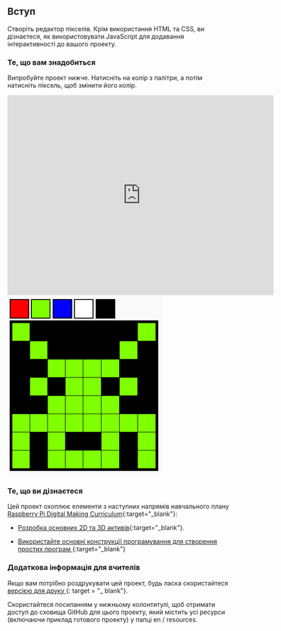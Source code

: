 ## Вступ

Створіть редактор пікселів. Крім використання HTML та CSS, ви дізнаєтеся, як використовувати JavaScript для додавання інтерактивності до вашого проекту.

### Те, що вам знадобиться

Випробуйте проект нижче. Натисніть на колір з палітри, а потім натисніть піксель, щоб змінити його колір.

<div class="trinket">
  <iframe src="https://trinket.io/embed/html/0e102a306b?outputOnly=true&start=result" width="600" height="450" frameborder="0" marginwidth="0" marginheight="0" allowfullscreen>
  </iframe>
  <img src="images/pixel-art-final.png">
</div>

### Те, що ви дізнаєтеся

Цей проект охоплює елементи з наступних напрямів навчального плану [Raspberry Pi Digital Making Curriculum](http://rpf.io/curriculum){:target="_blank"}:

+ [Розробка основних 2D та 3D активів](https://www.raspberrypi.org/curriculum/design/creator){:target="_blank"}.

+ [ Використайте основні конструкції програмування для створення простих програм ](https://www.raspberrypi.org/curriculum/programming/creator){:target="_blank"}

### Додаткова інформація для вчителів

Якщо вам потрібно роздрукувати цей проект, будь ласка скористайтеся [ версією для друку ](https://projects.raspberrypi.org/uk-UA/projects/pixel-art/print) {: target = "_ blank"}.

Скористайтеся посиланням у нижньому колонтитулі, щоб отримати доступ до сховища GitHub для цього проекту, який містить усі ресурси (включаючи приклад готового проекту) у папці en / resources.